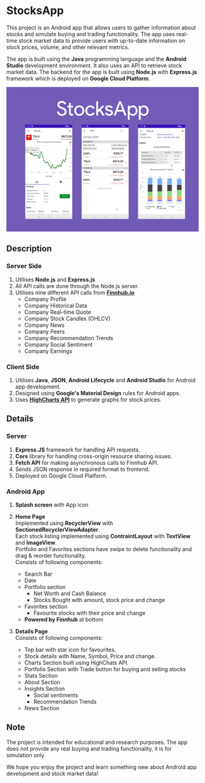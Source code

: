 # StocksApp
This project is an Android app that allows users to gather information about stocks and simulate buying and trading functionality. The app uses real-time stock market data to provide users with up-to-date information on stock prices, volume, and other relevant metrics.  

The app is built using the **Java** programming language and the **Android Studio** development environment. It also uses an API to retrieve stock market data. The backend for the app is built using **Node.js** with **Express.js** framework which is deployed on **Google Cloud Platform**.

![StocksApp banner](stocksApp.png?raw=true "StocksApp Banner")

## Description
### Server Side 
1. Utilises __Node.js__ and __Express.js__  
2. All API calls are done through the Node.js server.  
3. Utilises nine different API calls from [__Finnhub.io__](https://finnhub.io/)  
    - Company Profile
    - Company Historical Data
    - Company Real-time Quote
    - Company Stock Candles (OHLCV)
    - Company News
    - Company Peers
    - Company Recommendation Trends
    - Company Social Sentiment
    - Company Earnings
  
### Client Side
1. Utilises __Java__, __JSON__, __Android Lifecycle__ and __Android Studio__ for Android app development.  
2. Designed using __Google's Material Design__ rules for Android apps.  
3. Uses [__HighCharts API__](https://www.highcharts.com/blog/products/android/) to generate graphs for stock prices.

## Details

### Server
1. **Express.JS** framework for handling API requests.
2. **Cors** library for handling cross-origin resource sharing issues.
3. **Fetch API** for making asynchronous calls to Finnhub API.
4. Sends JSON response in required format to frontend.
5. Deployed on Google Cloud Platform.

### Android App
1.  __Splash screen__ with App icon

2.  __Home Page__  
Implemented using **RecyclerView** with **SectionedRecyclerViewAdapter**.  
Each stock listing implemented using **ContraintLayout** with **TextView** and **ImageView**.    
Portfolio and Favorites sections have swipe to delete functionality and drag & reorder functionality.  
Consists of following components:
    - Search Bar
    - Date
    - Portfolio section
      - Net Worth and Cash Balance
      - Stocks Bought with amount, stock price and change
    - Favorites section
      - Favourite stocks with their price and change
    - __Powered by Finnhub__ at bottom  

3. __Details Page__  
Consists of following components:
    - Top bar with star icon for favourites.
    - Stock details with Name, Symbol, Price and change.
    - Charts Section built using HighChats API.
    - Portfolio Section with Trade button for buying and selling stocks
    - Stats Section
    - About Section
    - Insights Section
      - Social sentiments
      - Recommendation Trends
    - News Section
        
## Note
The project is intended for educational and research purposes. The app does not provide any real buying and trading functionality, it is for simulation only.

We hope you enjoy the project and learn something new about Android app development and stock market data!

  
    
      
